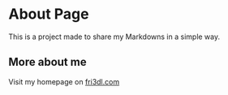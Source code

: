 # About Page

This is a project made to share my Markdowns in a simple way.

## More about me

Visit my homepage on [fri3dl.com](https://fri3dl.dev)
